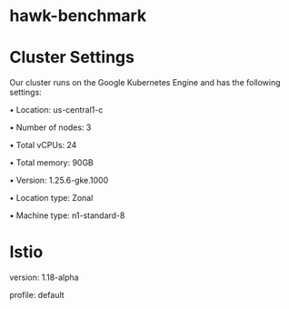 # hawk-benchmark

# Cluster Settings
Our cluster runs on the Google Kubernetes Engine and has the following settings:

•	Location: us-central1-c

•	Number of nodes: 3

•	Total vCPUs: 24

•	Total memory: 90GB

•	Version: 1.25.6-gke.1000

•	Location type: Zonal

•	Machine type: n1-standard-8

# Istio 

version: 1.18-alpha

profile: default
